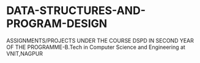# DATA-STRUCTURES-AND-PROGRAM-DESIGN
ASSIGNMENTS/PROJECTS UNDER THE COURSE DSPD IN SECOND YEAR OF THE PROGRAMME-B.Tech in Computer Science and Engineering at VNIT,NAGPUR
